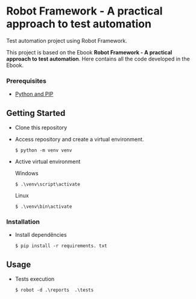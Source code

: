 # Robot Framework - A practical approach to test automation

Test automation project using Robot Framework.

This project is based on the Ebook **Robot Framework - A practical approach to test automation**. Here contains all the code developed in the Ebook.

### Prerequisites

  - [Python and PIP]([https://](https://www.python.org/))

## Getting Started

- Clone this repository
- Access repository and create a virtual environment.

    ```
    $ python -m venv venv
    ```
- Active virtual environment

    Windows

    ```
    $ .\venv\script\activate
    ```

    Linux

    ```
    $ .\venv\bin\activate
    ```

### Installation

- Install dependêncies

  ```
  $ pip install -r requirements. txt
  ```

## Usage

- Tests execution

  ```
  $ robot -d .\reports  .\tests
  ```
